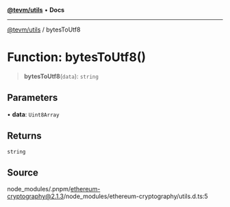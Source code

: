 [**@tevm/utils**](../README.md) • **Docs**

***

[@tevm/utils](../globals.md) / bytesToUtf8

# Function: bytesToUtf8()

> **bytesToUtf8**(`data`): `string`

## Parameters

• **data**: `Uint8Array`

## Returns

`string`

## Source

node\_modules/.pnpm/ethereum-cryptography@2.1.3/node\_modules/ethereum-cryptography/utils.d.ts:5
